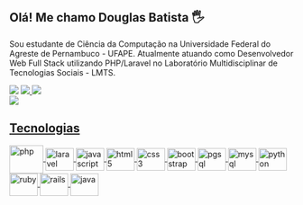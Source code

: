 ## Olá! Me chamo Douglas Batista 🖐️

Sou estudante de Ciência da Computação na Universidade Federal do Agreste de Pernambuco - UFAPE. Atualmente atuando como Desenvolvedor Web Full Stack utilizando PHP/Laravel no Laboratório Multidisciplinar de Tecnologias Sociais - LMTS.

<div>
    <a href="https://instagram.com/douglasfsbatista" target="_blank"><img src="https://img.shields.io/badge/-Instagram-%23E4405F?style=for-the-badge&logo=instagram&logoColor=white" target="_blank"></a>
    <a href = "mailto:batista.douglasfs@gmail.com"><img src="https://img.shields.io/badge/-Gmail-%23333?style=for-the-badge&logo=gmail&logoColor=white" target="_blank">     </a>
    <a href="https://www.linkedin.com/in/douglas-batista-78017020a" target="_blank"><img src="https://img.shields.io/badge/-LinkedIn-%230077B5?style=for-the-badge&logo=linkedin&logoColor=white" target="_blank"></a> 
</div>

<div>
  <a href="https://github.com/douglasfsbatista">
  <img src="https://github-readme-stats.vercel.app/api?username=douglasfsbatista&show_icons=true&theme=vision-friendly-dark&include_all_commits=true&count_private=true"/>
  <!-- <img width="44.5%" src="https://github-readme-stats.vercel.app/api/top-langs/?username=douglasfsbatista&layout=compact&langs_count=7&theme=vision-friendly-dark"/> -->
</div> 

## Tecnologias

<div style="display: inline_block">
  <img align="center" alt="php" height="50" width="60" src="https://cdn.jsdelivr.net/gh/devicons/devicon/icons/php/php-plain.svg">
  <img align="center" alt="laravel" height="40" width="50" src="https://cdn.jsdelivr.net/gh/devicons/devicon/icons/laravel/laravel-plain.svg">
  <img align="center" alt="javascript" height="40" width="50" src="https://cdn.jsdelivr.net/gh/devicons/devicon/icons/javascript/javascript-original.svg">
  <img align="center" alt="html5" height="40" width="50" src="https://cdn.jsdelivr.net/gh/devicons/devicon/icons/html5/html5-original.svg">
  <img align="center" alt="css3" height="40" width="50" src="https://cdn.jsdelivr.net/gh/devicons/devicon/icons/css3/css3-original.svg">
  <img align="center" alt="bootstrap" height="40" width="50" src="https://cdn.jsdelivr.net/gh/devicons/devicon/icons/bootstrap/bootstrap-original.svg">
  <img align="center" alt="pgsql" height="40" width="50" src="https://cdn.jsdelivr.net/gh/devicons/devicon/icons/postgresql/postgresql-original.svg">
  <img align="center" alt="mysql" height="40" width="50" src="https://cdn.jsdelivr.net/gh/devicons/devicon/icons/mysql/mysql-original.svg">
  <img align="center" alt="python" height="40" width="50" src="https://cdn.jsdelivr.net/gh/devicons/devicon/icons/python/python-original.svg">
  <img align="center" alt="ruby" height="40" width="50" src="https://cdn.jsdelivr.net/gh/devicons/devicon/icons/ruby/ruby-plain.svg">
  <img align="center" alt="rails" height="40" width="50" src="https://cdn.jsdelivr.net/gh/devicons/devicon/icons/rails/rails-plain.svg">
  <img align="center" alt="java" height="40" width="50" src="https://cdn.jsdelivr.net/gh/devicons/devicon/icons/java/java-original.svg">
</div>
